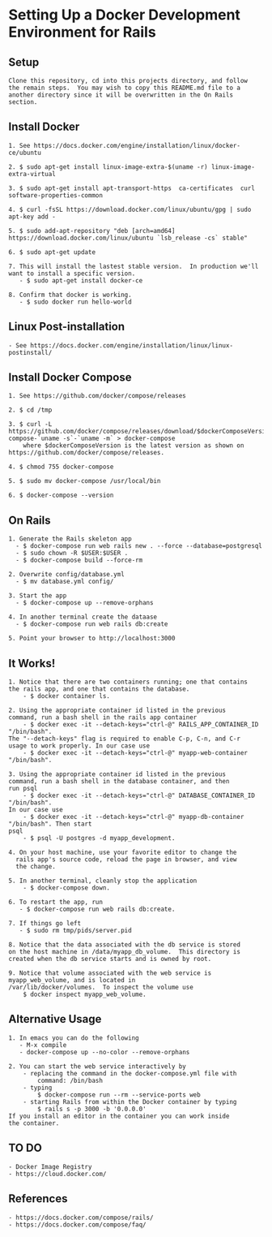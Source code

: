 # Setting Up a Docker Development Environment for Rails


## Setup
	Clone this repository, cd into this projects directory, and follow
    the remain steps.  You may wish to copy this README.md file to a
	another directory since it will be overwritten in the On Rails
	section.


## Install Docker 
	1. See https://docs.docker.com/engine/installation/linux/docker-ce/ubuntu

	2. $ sudo apt-get install linux-image-extra-$(uname -r) linux-image-extra-virtual

	3. $ sudo apt-get install apt-transport-https  ca-certificates  curl  software-properties-common

	4. $ curl -fsSL https://download.docker.com/linux/ubuntu/gpg | sudo apt-key add -

	5. $ sudo add-apt-repository "deb [arch=amd64] https://download.docker.com/linux/ubuntu `lsb_release -cs` stable"

	6. $ sudo apt-get update

	7. This will install the lastest stable version.  In production we'll want to install a specific version.
	   - $ sudo apt-get install docker-ce

	8. Confirm that docker is working.
	   - $ sudo docker run hello-world


## Linux Post-installation
	- See https://docs.docker.com/engine/installation/linux/linux-postinstall/
	

## Install Docker Compose
	1. See https://github.com/docker/compose/releases
	
	2. $ cd /tmp
	
	3. $ curl -L https://github.com/docker/compose/releases/download/$dockerComposeVersion/docker-compose-`uname -s`-`uname -m` > docker-compose 
		where $dockerComposeVersion is the latest version as shown on https://github.com/docker/compose/releases.

	4. $ chmod 755 docker-compose

	5. $ sudo mv docker-compose /usr/local/bin

	6. $ docker-compose --version


## On Rails
	1. Generate the Rails skeleton app
	  - $ docker-compose run web rails new . --force --database=postgresql
	  - $ sudo chown -R $USER:$USER .
	  - $ docker-compose build --force-rm 

	2. Overwrite config/database.yml
	  - $ mv database.yml config/

	3. Start the app
	  - $ docker-compose up --remove-orphans 

	4. In another terminal create the dataase
	  - $ docker-compose run web rails db:create

	5. Point your browser to http://localhost:3000


## It Works!
	1. Notice that there are two containers running; one that contains
	the rails app, and one that contains the database.
		- $ docker container ls.

	2. Using the appropriate container id listed in the previous
	command, run a bash shell in the rails app container
		- $ docker exec -it --detach-keys="ctrl-@" RAILS_APP_CONTAINER_ID "/bin/bash".
	The "--detach-keys" flag is required to enable C-p, C-n, and C-r
	usage to work properly. In our case use
		- $ docker exec -it --detach-keys="ctrl-@" myapp-web-container "/bin/bash".

	3. Using the appropriate container id listed in the previous
	command, run a bash shell in the database container, and then
	run psql
		- $ docker exec -it --detach-keys="ctrl-@" DATABASE_CONTAINER_ID "/bin/bash".
	In our case use
		- $ docker exec -it --detach-keys="ctrl-@" myapp-db-container "/bin/bash". Then start 
	psql
		- $ psql -U postgres -d myapp_development.

	4. On your host machine, use your favorite editor to change the
      rails app's source code, reload the page in browser, and view
      the change.

	5. In another terminal, cleanly stop the application
		- $ docker-compose down.

	6. To restart the app, run
	   - $ docker-compose run web rails db:create.

	7. If things go left 
	   - $ sudo rm tmp/pids/server.pid 

	8. Notice that the data associated with the db service is stored
	on the host machine in /data/myapp_db_volume.  This directory is
	created when the db service starts and is owned by root.

	9. Notice that volume associated with the web service is
	myapp_web_volume, and is located in
	/var/lib/docker/volumes.  To inspect the volume use
		$ docker inspect myapp_web_volume.


## Alternative Usage
	1. In emacs you can do the following
	   - M-x compile
	   - docker-compose up --no-color --remove-orphans 
	
	2. You can start the web service interactively by
		- replacing the command in the docker-compose.yml file with 
			command: /bin/bash
		- typing
			$ docker-compose run --rm --service-ports web
		- starting Rails from within the Docker container by typing
			$ rails s -p 3000 -b '0.0.0.0'
	If you install an editor in the container you can work inside
	the container. 
	  
	  
## TO DO
	- Docker Image Registry
	- https://cloud.docker.com/


## References
	- https://docs.docker.com/compose/rails/
	- https://docs.docker.com/compose/faq/
